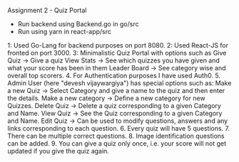 Assignment 2 - Quiz Portal

- Run backend using Backend.go in go/src
- Run using yarn in react-app/src

1: Used Go-Lang for backend purposes on port 8080.
2: Used React-JS for fronted on port 3000.
3: Minimalistic Quiz Portal with options such as
	Give Quiz -> Give a quiz
	View Stats -> See which quizzes you have given and what your score has been in them
	Leader Board -> See category wise and overall top scorers.
4. For Authentication purposes I have used Auth0.
5. Admin User (here "devesh vijaywargiya") has special options such as:
	Make a new Quiz -> Select Category and give a name to the quiz and then enter the details.
	Make a new category -> Define a new category for new Quizzes.
	Delete Quiz -> Delete a quiz corresponding to a given Category and Name.
	View Quiz -> See the Quiz corresponding to a given Category and Name.
	Edit Quiz -> Can be used to modify questions, answers and any links corresponding to each question.
6. Every quiz will have 5 questions.
7. There can be multiple correct questions.
8. Image identification questions can be added.
9. You can give a quiz only once, i.e. your score will not get updated if you give the quiz again.